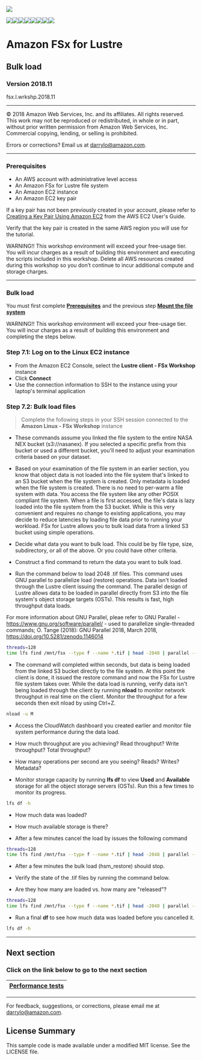![](https://s3.amazonaws.com/aws-us-east-1/tutorial/AWS_logo_PMS_300x180.png)

![](https://s3.amazonaws.com/aws-us-east-1/tutorial/100x100_benefit_available.png)![](https://s3.amazonaws.com/aws-us-east-1/tutorial/100x100_benefit_ingergration.png)![](https://s3.amazonaws.com/aws-us-east-1/tutorial/100x100_benefit_ecryption-lock.png)![](https://s3.amazonaws.com/aws-us-east-1/tutorial/100x100_benefit_fully-managed.png)![](https://s3.amazonaws.com/aws-us-east-1/tutorial/100x100_benefit_lowcost-affordable.png)![](https://s3.amazonaws.com/aws-us-east-1/tutorial/100x100_benefit_performance.png)![](https://s3.amazonaws.com/aws-us-east-1/tutorial/100x100_benefit_scalable.png)![](https://s3.amazonaws.com/aws-us-east-1/tutorial/100x100_benefit_storage.png)

# **Amazon FSx for Lustre**

## Bulk load

### Version 2018.11

fsx.l.wrkshp.2018.11

---

© 2018 Amazon Web Services, Inc. and its affiliates. All rights reserved. This work may not be  reproduced or redistributed, in whole or in part, without prior written permission from Amazon Web Services, Inc. Commercial copying, lending, or selling is prohibited.

Errors or corrections? Email us at [darrylo@amazon.com](mailto:darrylo@amazon.com).

---
### Prerequisites

* An AWS account with administrative level access
* An Amazon FSx for Lustre file system
* An Amazon EC2 instance
* An Amazon EC2 key pair

If a key pair has not been previously created in your account, please refer to [Creating a Key Pair Using Amazon EC2](http://docs.aws.amazon.com/AWSEC2/latest/UserGuide/ec2-key-pairs.html#having-ec2-create-your-key-pair) from the AWS EC2 User's Guide.  

Verify that the key pair is created in the same AWS region you will use for the tutorial.

WARNING!! This workshop environment will exceed your free-usage tier. You will incur charges as a result of building this environment and executing the scripts included in this workshop. Delete all AWS resources created during this workshop so you don’t continue to incur additional compute and storage charges.

---
### Bulk load

You must first complete [**Prerequisites**](../0-prerequisites) and the previous step [**Mount the file system**](../4-mount-file-system)

WARNING!! This workshop environment will exceed your free-usage tier. You will incur charges as a result of building this environment and completing the steps below.

### Step 7.1: Log on to the Linux EC2 instance

- From the Amazon EC2 Console, select the **Lustre client - FSx Workshop** instance
- Click **Connect**
- Use the connection information to SSH to the instance using your laptop's terminal application

### Step 7.2: Bulk load files

> Complete the following steps in your SSH session connected to the **Amazon Linux - FSx Workshop** instance

- These commands assume you linked the file system to the entire NASA NEX bucket (s3://nasanex). If you selected a specific prefix from this bucket or used a different bucket, you'll need to adjust your examination criteria based on your dataset.

- Based on your examination of the file system in an earlier section, you know that object data is not loaded into the file system that's linked to an S3 bucket when the file system is created. Only metadata is loaded when the file system is created. There is no need to per-warm a file system with data. You access the file system like any other POSIX compliant file system. When a file is first accessed, the file's data is lazy loaded into the file system from the S3 bucket. While is this very convenient and requires no change to existing applications, you may decide to reduce latencies by loading file data prior to running your workload. FSx for Lustre allows you to bulk load data from a linked S3 bucket using simple operations.

- Decide what data you want to bulk load. This could be by file type, size, subdirectory, or all of the above. Or you could have other criteria.

- Construct a find command to return the data you want to bulk load.

- Run the command below to load 2048 .tif files. This command uses GNU parallel to parallelize load (restore) operations. Data isn't loaded through the Lustre client issuing the command. The parallel design of Lustre allows data to be loaded in parallel directly from S3 into the file system's object storage targets (OSTs). This results is fast, high throughput data loads. 

For more information about GNU Parallel, pleae refer to GNU Parallel - https://www.gnu.org/software/parallel/ - used to parallelize single-threaded commands; O. Tange (2018): GNU Parallel 2018, March 2018, https://doi.org/10.5281/zenodo.1146014

```sh
threads=128
time lfs find /mnt/fsx --type f --name *.tif | head -2048 | parallel --will-cite -j ${threads} sudo lfs hsm_restore {} &

```


- The command will completed within seconds, but data is being loaded from the linked S3 bucket directly to the file system. At this point the client is done, it issued the restore command and now the FSx for Lustre file system takes over. While the data load is running, verify data isn't being loaded through the client by running **nload** to monitor network throughput in real time on the client.  Monitor the throughput for a few seconds then exit nload by using Ctrl+Z.

```sh
nload -u M

```

- Access the CloudWatch dashboard you created earlier and monitor file system performance during the data load.

- How much throughput are you achieving?  Read throughput? Write throughput? Total throughput?
- How many operations per second are you seeing? Reads? Writes? Metadata?

- Monitor storage capacity by running **lfs df** to view **Used** and **Available** storage for all the object storage servers (OSTs). Run this a few times to monitor its progress.

```sh
lfs df -h

```
- How much data was loaded?
- How much available storage is there?

- After a few minutes cancel the load by issues the following command

```sh
threads=128
time lfs find /mnt/fsx --type f --name *.tif | head -2048 | parallel --will-cite -j ${threads} sudo lfs hsm_cancel {} &

```

- After a few minutes the bulk load (hsm_restore) should stop.

- Verify the state of the .tif files by running the command below.
- Are they how many are loaded vs. how many are "released"?


```sh
threads=128
time lfs find /mnt/fsx --type f --name *.tif | head -2048 | parallel --will-cite -j ${threads} sudo lfs hsm_state {} &

```

- Run a final **df** to see how much data was loaded before you cancelled it.

```sh
lfs df -h
```


---
## Next section
### Click on the link below to go to the next section

| [**Performance tests**](../8-performance-tests) |
| :---
---

For feedback, suggestions, or corrections, please email me at [darrylo@amazon.com](mailto:darrylo@amazon.com).

## License Summary

This sample code is made available under a modified MIT license. See the LICENSE file.



